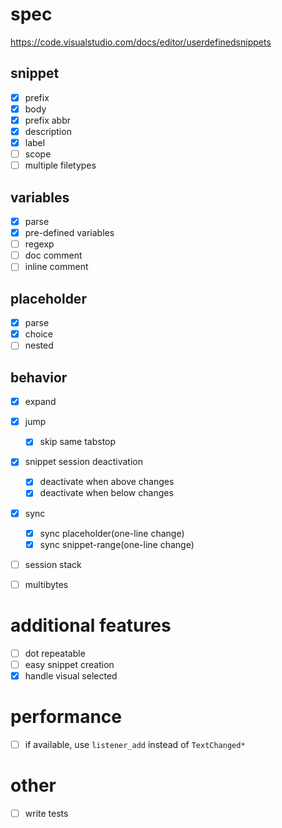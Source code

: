 # spec

https://code.visualstudio.com/docs/editor/userdefinedsnippets

## snippet

- [x] prefix
- [x] body
- [x] prefix abbr
- [x] description
- [x] label
- [ ] scope
- [ ] multiple filetypes

## variables

- [x] parse
- [x] pre-defined variables
- [ ] regexp
- [ ] doc comment
- [ ] inline comment

## placeholder

- [x] parse
- [x] choice
- [ ] nested

## behavior

- [x] expand
- [x] jump
  - [x] skip same tabstop
- [x] snippet session deactivation
    - [x] deactivate when above changes
    - [x] deactivate when below changes
- [x] sync
  - [x] sync placeholder(one-line change)
  - [x] sync snippet-range(one-line change)
- [ ] session stack
- [ ] multibytes


# additional features

- [ ] dot repeatable
- [ ] easy snippet creation
- [x] handle visual selected

# performance

- [ ] if available, use `listener_add` instead of `TextChanged*`


# other
- [ ] write tests

